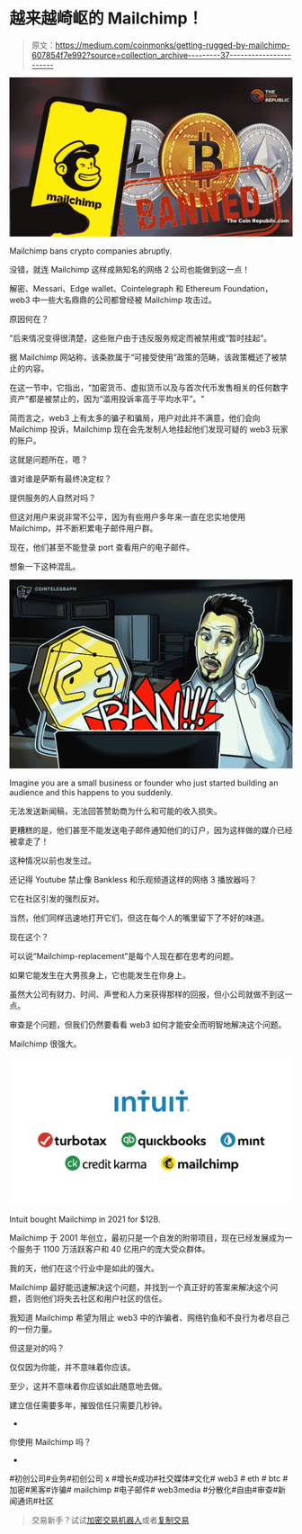 # 越来越崎岖的 Mailchimp！

> 原文：<https://medium.com/coinmonks/getting-rugged-by-mailchimp-607854f7e992?source=collection_archive---------37----------------------->

![](img/7c5864ca1f2487ce6865a364c43deaff.png)

Mailchimp bans crypto companies abruptly.

没错，就连 Mailchimp 这样成熟知名的网络 2 公司也能做到这一点！

解密、Messari、Edge wallet、Cointelegraph 和 Ethereum Foundation，web3 中一些大名鼎鼎的公司都曾经被 Mailchimp 攻击过。

原因何在？

”后来情况变得很清楚，这些账户由于违反服务规定而被禁用或“暂时挂起”。

据 Mailchimp 网站称，该条款属于“可接受使用”政策的范畴，该政策概述了被禁止的内容。

在这一节中，它指出，“加密货币、虚拟货币以及与首次代币发售相关的任何数字资产”都是被禁止的，因为“滥用投诉率高于平均水平”。"

简而言之，web3 上有太多的骗子和骗局，用户对此并不满意，他们会向 Mailchimp 投诉，Mailchimp 现在会先发制人地挂起他们发现可疑的 web3 玩家的账户。

这就是问题所在，嗯？

谁对谁是萨斯有最终决定权？

提供服务的人自然对吗？

但这对用户来说非常不公平，因为有些用户多年来一直在忠实地使用 Mailchimp，并不断积累电子邮件用户群。

现在，他们甚至不能登录 port 查看用户的电子邮件。

想象一下这种混乱。

![](img/2d6a898a3dd6fc720a1444de84355333.png)

Imagine you are a small business or founder who just started building an audience and this happens to you suddenly.

无法发送新闻稿，无法回答赞助商为什么和可能的收入损失。

更糟糕的是，他们甚至不能发送电子邮件通知他们的订户，因为这样做的媒介已经被拿走了！

这种情况以前也发生过。

还记得 Youtube 禁止像 Bankless 和乐观频道这样的网络 3 播放器吗？

它在社区引发的强烈反对。

当然，他们同样迅速地打开它们，但这在每个人的嘴里留下了不好的味道。

现在这个？

可以说“Mailchimp-replacement”是每个人现在都在思考的问题。

如果它能发生在大男孩身上，它也能发生在你身上。

虽然大公司有财力、时间、声誉和人力来获得那样的回报，但小公司就做不到这一点。

审查是个问题，但我们仍然要看看 web3 如何才能安全而明智地解决这个问题。

Mailchimp 很强大。

![](img/0a093e4ea557f1a4a6c575c726ece193.png)

Intuit bought Mailchimp in 2021 for $12B.

Mailchimp 于 2001 年创立，最初只是一个自发的附带项目，现在已经发展成为一个服务于 1100 万活跃客户和 40 亿用户的庞大受众群体。

我的天，他们在这个行业中是如此的强大。

Mailchimp 最好能迅速解决这个问题，并找到一个真正好的答案来解决这个问题，否则他们将失去社区和用户社区的信任。

我知道 Mailchimp 希望为阻止 web3 中的诈骗者、网络钓鱼和不良行为者尽自己的一份力量。

但这是对的吗？

仅仅因为你能，并不意味着你应该。

至少，这并不意味着你应该如此随意地去做。

建立信任需要多年，摧毁信任只需要几秒钟。

-

你使用 Mailchimp 吗？

-

#初创公司#业务#初创公司 x #增长#成功#社交媒体#文化# web3 # eth # btc #加密#黑客#诈骗# mailchimp #电子邮件# web3media #分散化#自由#审查#新闻通讯#社区

> 交易新手？试试[加密交易机器人](/coinmonks/crypto-trading-bot-c2ffce8acb2a)或者[复制交易](/coinmonks/top-10-crypto-copy-trading-platforms-for-beginners-d0c37c7d698c)